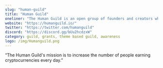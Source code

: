 ```yaml
---
slug: "human-guild"
title: "Human Guild"
oneliner: "The Human Guild is an open group of founders and creators who believe everyone should be able to earn what they need in order to do what they love."
website: "https://humanguild.io/"
twitter: "https://twitter.com/humanguild"
discord: "https://discord.gg/bUu2hcdzxW"
category: guild, grants, theme based guild,	awareness
logo: /img/Humanguild.png
---
```


“The Human Guild's mission is to increase the number of people earning cryptocurrencies every day.”

